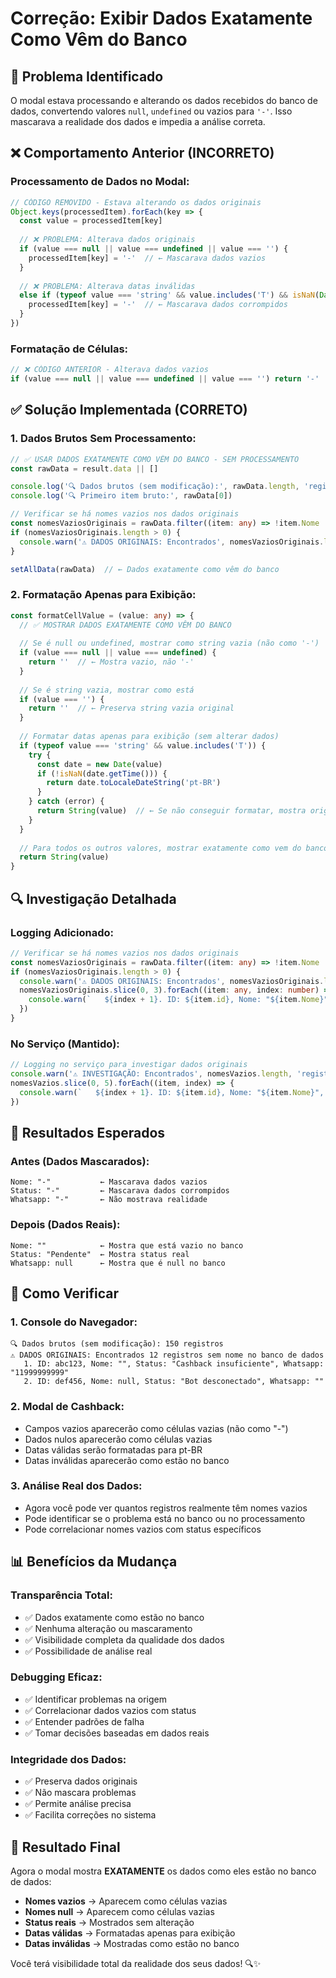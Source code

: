 # Correção: Exibir Dados Exatamente Como Vêm do Banco

## 🎯 Problema Identificado

O modal estava processando e alterando os dados recebidos do banco de dados, convertendo valores `null`, `undefined` ou vazios para `'-'`. Isso mascarava a realidade dos dados e impedia a análise correta.

## ❌ Comportamento Anterior (INCORRETO)

### **Processamento de Dados no Modal:**
```typescript
// CÓDIGO REMOVIDO - Estava alterando os dados originais
Object.keys(processedItem).forEach(key => {
  const value = processedItem[key]
  
  // ❌ PROBLEMA: Alterava dados originais
  if (value === null || value === undefined || value === '') {
    processedItem[key] = '-'  // ← Mascarava dados vazios
  }
  
  // ❌ PROBLEMA: Alterava datas inválidas
  else if (typeof value === 'string' && value.includes('T') && isNaN(Date.parse(value))) {
    processedItem[key] = '-'  // ← Mascarava dados corrompidos
  }
})
```

### **Formatação de Células:**
```typescript
// ❌ CÓDIGO ANTERIOR - Alterava dados vazios
if (value === null || value === undefined || value === '') return '-'
```

## ✅ Solução Implementada (CORRETO)

### **1. Dados Brutos Sem Processamento:**
```typescript
// ✅ USAR DADOS EXATAMENTE COMO VÊM DO BANCO - SEM PROCESSAMENTO
const rawData = result.data || []

console.log('🔍 Dados brutos (sem modificação):', rawData.length, 'registros')
console.log('🔍 Primeiro item bruto:', rawData[0])

// Verificar se há nomes vazios nos dados originais
const nomesVaziosOriginais = rawData.filter((item: any) => !item.Nome || item.Nome === '' || item.Nome === null)
if (nomesVaziosOriginais.length > 0) {
  console.warn('⚠️ DADOS ORIGINAIS: Encontrados', nomesVaziosOriginais.length, 'registros sem nome no banco de dados')
}

setAllData(rawData)  // ← Dados exatamente como vêm do banco
```

### **2. Formatação Apenas para Exibição:**
```typescript
const formatCellValue = (value: any) => {
  // ✅ MOSTRAR DADOS EXATAMENTE COMO VÊM DO BANCO
  
  // Se é null ou undefined, mostrar como string vazia (não como '-')
  if (value === null || value === undefined) {
    return ''  // ← Mostra vazio, não '-'
  }
  
  // Se é string vazia, mostrar como está
  if (value === '') {
    return ''  // ← Preserva string vazia original
  }
  
  // Formatar datas apenas para exibição (sem alterar dados)
  if (typeof value === 'string' && value.includes('T')) {
    try {
      const date = new Date(value)
      if (!isNaN(date.getTime())) {
        return date.toLocaleDateString('pt-BR')
      }
    } catch (error) {
      return String(value)  // ← Se não conseguir formatar, mostra original
    }
  }
  
  // Para todos os outros valores, mostrar exatamente como vem do banco
  return String(value)
}
```

## 🔍 Investigação Detalhada

### **Logging Adicionado:**
```typescript
// Verificar se há nomes vazios nos dados originais
const nomesVaziosOriginais = rawData.filter((item: any) => !item.Nome || item.Nome === '' || item.Nome === null)
if (nomesVaziosOriginais.length > 0) {
  console.warn('⚠️ DADOS ORIGINAIS: Encontrados', nomesVaziosOriginais.length, 'registros sem nome no banco de dados')
  nomesVaziosOriginais.slice(0, 3).forEach((item: any, index: number) => {
    console.warn(`   ${index + 1}. ID: ${item.id}, Nome: "${item.Nome}", Status: "${item.Status}", Whatsapp: "${item.Whatsapp}"`)
  })
}
```

### **No Serviço (Mantido):**
```typescript
// Logging no serviço para investigar dados originais
console.warn('⚠️ INVESTIGAÇÃO: Encontrados', nomesVazios.length, 'registros sem nome:')
nomesVazios.slice(0, 5).forEach((item, index) => {
  console.warn(`   ${index + 1}. ID: ${item.id}, Nome: "${item.Nome}", Whatsapp: "${item.Whatsapp}", Status: "${item.Status}"`)
})
```

## 🎯 Resultados Esperados

### **Antes (Dados Mascarados):**
```
Nome: "-"           ← Mascarava dados vazios
Status: "-"         ← Mascarava dados corrompidos
Whatsapp: "-"       ← Não mostrava realidade
```

### **Depois (Dados Reais):**
```
Nome: ""            ← Mostra que está vazio no banco
Status: "Pendente"  ← Mostra status real
Whatsapp: null      ← Mostra que é null no banco
```

## 🧪 Como Verificar

### **1. Console do Navegador:**
```
🔍 Dados brutos (sem modificação): 150 registros
⚠️ DADOS ORIGINAIS: Encontrados 12 registros sem nome no banco de dados
   1. ID: abc123, Nome: "", Status: "Cashback insuficiente", Whatsapp: "11999999999"
   2. ID: def456, Nome: null, Status: "Bot desconectado", Whatsapp: ""
```

### **2. Modal de Cashback:**
- Campos vazios aparecerão como células vazias (não como "-")
- Dados nulos aparecerão como células vazias
- Datas válidas serão formatadas para pt-BR
- Datas inválidas aparecerão como estão no banco

### **3. Análise Real dos Dados:**
- Agora você pode ver quantos registros realmente têm nomes vazios
- Pode identificar se o problema está no banco ou no processamento
- Pode correlacionar nomes vazios com status específicos

## 📊 Benefícios da Mudança

### **Transparência Total:**
- ✅ Dados exatamente como estão no banco
- ✅ Nenhuma alteração ou mascaramento
- ✅ Visibilidade completa da qualidade dos dados
- ✅ Possibilidade de análise real

### **Debugging Eficaz:**
- ✅ Identificar problemas na origem
- ✅ Correlacionar dados vazios com status
- ✅ Entender padrões de falha
- ✅ Tomar decisões baseadas em dados reais

### **Integridade dos Dados:**
- ✅ Preserva dados originais
- ✅ Não mascara problemas
- ✅ Permite análise precisa
- ✅ Facilita correções no sistema

## 🎉 Resultado Final

Agora o modal mostra **EXATAMENTE** os dados como eles estão no banco de dados:

- **Nomes vazios** → Aparecem como células vazias
- **Nomes null** → Aparecem como células vazias  
- **Status reais** → Mostrados sem alteração
- **Datas válidas** → Formatadas apenas para exibição
- **Datas inválidas** → Mostradas como estão no banco

Você terá visibilidade total da realidade dos seus dados! 🔍✨